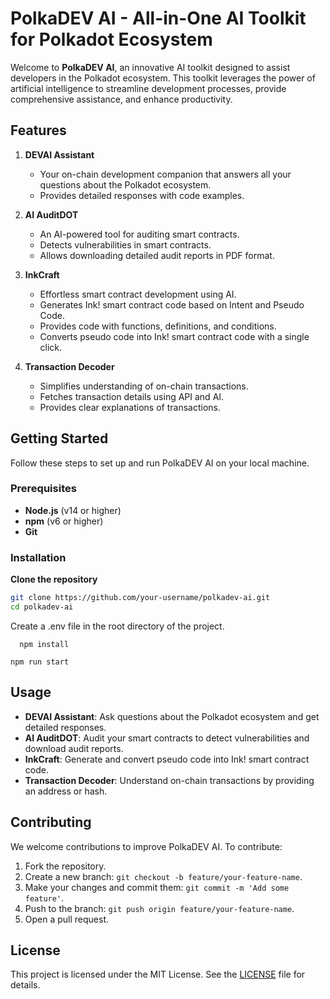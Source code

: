 # PolkaDEV AI - All-in-One AI Toolkit for Polkadot Ecosystem

Welcome to **PolkaDEV AI**, an innovative AI toolkit designed to assist developers in the Polkadot ecosystem. This toolkit leverages the power of artificial intelligence to streamline development processes, provide comprehensive assistance, and enhance productivity.

## Features

1. **DEVAI Assistant**
   - Your on-chain development companion that answers all your questions about the Polkadot ecosystem.
   - Provides detailed responses with code examples.

2. **AI AuditDOT**
   - An AI-powered tool for auditing smart contracts.
   - Detects vulnerabilities in smart contracts.
   - Allows downloading detailed audit reports in PDF format.

3. **InkCraft**
   - Effortless smart contract development using AI.
   - Generates Ink! smart contract code based on Intent and Pseudo Code.
   - Provides code with functions, definitions, and conditions.
   - Converts pseudo code into Ink! smart contract code with a single click.

4. **Transaction Decoder**
   - Simplifies understanding of on-chain transactions.
   - Fetches transaction details using API and AI.
   - Provides clear explanations of transactions.

## Getting Started

Follow these steps to set up and run PolkaDEV AI on your local machine.

### Prerequisites

- **Node.js** (v14 or higher)
- **npm** (v6 or higher)
- **Git**

### Installation

 **Clone the repository**
   ```bash
   git clone https://github.com/your-username/polkadev-ai.git
   cd polkadev-ai
   ```
Create a .env file in the root directory of the project.

 ```
   npm install
   ```
```
npm run start
```
## Usage

- **DEVAI Assistant**: Ask questions about the Polkadot ecosystem and get detailed responses.
- **AI AuditDOT**: Audit your smart contracts to detect vulnerabilities and download audit reports.
- **InkCraft**: Generate and convert pseudo code into Ink! smart contract code.
- **Transaction Decoder**: Understand on-chain transactions by providing an address or hash.

## Contributing

We welcome contributions to improve PolkaDEV AI. To contribute:

1. Fork the repository.
2. Create a new branch: `git checkout -b feature/your-feature-name`.
3. Make your changes and commit them: `git commit -m 'Add some feature'`.
4. Push to the branch: `git push origin feature/your-feature-name`.
5. Open a pull request.

## License

This project is licensed under the MIT License. See the [LICENSE](LICENSE) file for details.

   

